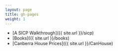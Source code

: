 ```yaml
---
layout: page
title: gh-pages
weight: 1
---
```


- [A SICP Walkthrough]({{ site.url }}/sicp)
- [Books]({{ site.url }}/books)
- [Canberra House Prices]({{ site.url }}/CanHouse)

